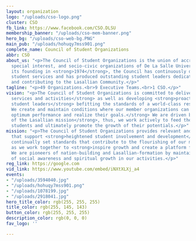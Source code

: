```yaml
---
layout: organization
logo: "/uploads/cso-logo.png"
cluster: CSO
fb_link: https://www.facebook.com/CSO.DLSU
membership_banner: "/uploads/cso-mem-banner.png"
hero_bg: "/uploads/cso-web-bg.PNG"
main_pub: "/uploads/hohuqy7mss901.png"
complete_name: Council of Student Organizations
abbr: CSO
about_us: "<p>The Council of Student Organizations is the union of accredited professional,
  special interest, and socio-civic organizations of De La Salle University.</p><p>Since
  its founding in <strong>1974</strong>, the Council has continuously delivered quality
  student services and has produced outstanding student leaders dedicated to serving
  and contributing to the Lasallian Community.</p>"
tagline: "<p>49 Organizations.<br>9 Executive Teams.<br>1 CSO.</p>"
vision: "<p>The Council of Student Organizations is committed to delivering <strong>quality
  services and activities</strong> as well as developing <strong>proactive and dynamic
  student leaders</strong> befitting the standards of a world-class research University.
  We create and maintain conditions where our member organizations can <strong>achieve
  optimum performance and realize their goals.</strong> We are driven by the <strong>ideals
  of the Lasallian mission</strong>, thus, we work actively to feed the needs of the
  students and ultimately promote the growth of their potentials.</p>"
mission: "<p>The Council of Student Organizations provides relevant and quality services
  that support <strong>heightened student involvement and development</strong>. We
  continually set standards that contribute to the flourishing of our member organizations
  as we work together to <strong>inspire growth and create a platform for communication</strong>.
  We are pioneers of nation-building and Lasallian-formation by maintaining a sense
  of social awareness and spiritual growth in our activities.</p>"
reg_link: https://google.com
vid_link: https://www.youtube.com/embed/iNXtXLXj_a4
events:
- "/uploads/3594040.jpg"
- "/uploads/hohuqy7mss901.png"
- "/uploads/1078199.jpg"
- "/uploads/2918041.jpg"
hero_title_color: rgb(255, 255, 255)
title_color: rgb(255, 145, 143)
button_color: rgb(255, 255, 255)
description_color: rgb(0, 0, 0)
fav_logo: ''

---
```

